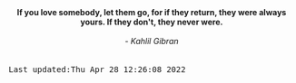 
<div align="center"><b><span>If you love somebody, let them go, for if they return, they were always yours. If they don't, they never were.</span></b><br><br><i> - Kahlil Gibran</i></div>
<br><br><kbd>Last updated:Thu Apr 28 12:26:08 2022</kbd>